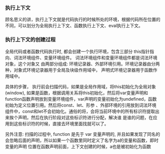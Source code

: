 ### 执行上下文
顾名思义的讲，执行上下文就是代码执行的时候所处的环境，根据代码所在位置的不同，可以划分为全局执行上下文、函数执行上下文、eval执行上下文。
### 执行上下文的创建过程
全局代码或者函数代码执行时, 都会创建一个执行环境，包含三部分 this指针指向、词法环境组件、变量环境组件。 词法环境组件和变量环境组件都是词法环境对象，这个对象又
由两部分组成: 环境记录器、外部环境引用。环境记录器由分两种，对象式环境记录器用于全局及块级作用域中， 声明式环境记录器用于函数作用域中。

具体的步骤， 执行前会扫描代码，如果是全局作用域，将this初始化为全局对象(window), 如果是函数，根据调用关系将this初始化，然后将var变量声明和function函数声明放到变量环境组件，var声明的变量初始化为undefined，函数初始为定义位置引用。然后将const、let、形参
、外部环境的引用放到词法环境组件中，const和let不会初始化。通俗的将，会将当前环境中的所有标识符提取出来挨个声明，然后在执行阶段对这些标识符进行分配，解决谁
是谁的问题，在应用到这些标识符的时候，直接去环境里面找就可以了。

另外注意: 扫描的过程中, function 是先于 var 变量声明的, 并且如果发现了同名的会忽略后面的声明，所以如果一个函数里同时定义了名字为a的变量和函数，即时变量的声明
位置在函数声明前面，上下文创建的时候，a也是被初始化为函数


